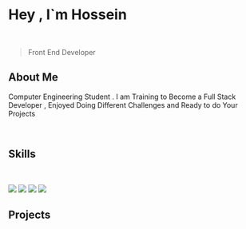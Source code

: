 <h1>
  Hey , I`m Hossein
</h1>
 
<br />

> Front End Developer


<h2>
  About Me
</h2>

<p>Computer Engineering Student . I am Training to Become a Full Stack Developer , Enjoyed Doing Different Challenges and Ready to do Your Projects</p>

<br/>

<h2>
  Skills
</h2>

<br/>

<img src='https://img.shields.io/badge/HTML5-E34F26?style=for-the-badge&logo=html5&logoColor=white'/>&nbsp;<img src='https://img.shields.io/badge/CSS3-1572B6?style=for-the-badge&logo=css3&logoColor=white'/>&nbsp;<img src='https://img.shields.io/badge/JavaScript-323330?style=for-the-badge&logo=javascript&logoColor=F7DF1E'/>&nbsp;<img src='https://img.shields.io/badge/Tailwind_CSS-38B2AC?style=for-the-badge&logo=tailwind-css&logoColor=white'/>

<h2>
  Projects
</h2>

<br/>







